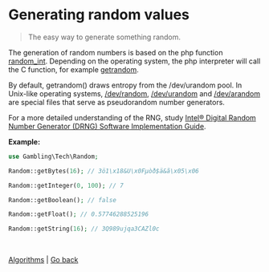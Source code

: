 Generating random values
========================

> The easy way to generate something random.

The generation of random numbers is based on the php function [random_int](https://www.php.net/manual/en/function.random-int.php).
Depending on the operating system, the php interpreter will call the C function, for example 
[getrandom](https://manpages.ubuntu.com/manpages/xenial/en/man2/getrandom.2.html).

By default, getrandom() draws entropy from the /dev/urandom pool.
In Unix-like operating systems, [/dev/random](https://en.wikipedia.org/wiki/dev/random),
[/dev/urandom](https://en.wikipedia.org/wiki/dev/random) and [/dev/arandom](https://en.wikipedia.org/wiki/dev/random) 
are special files that serve as pseudorandom number generators.

For a more detailed understanding of the RNG, study 
[Intel® Digital Random Number Generator (DRNG) Software Implementation Guide](https://www.intel.com/content/www/us/en/developer/articles/guide/intel-digital-random-number-generator-drng-software-implementation-guide.html).


**Example:**

```php
use Gambling\Tech\Random;

Random::getBytes(16); // 3ö1\x18&U\x0Fµòð$ä&ã\x05\x06

Random::getInteger(0, 100); // 7

Random::getBoolean(); // false

Random::getFloat(); // 0.57746288525196

Random::getString(16); // 3Q989ujqa3CAZl0c
```

<br>

[Algorithms](https://github.com/nepster-web/gambling-tech/blob/main/docs/guide/algorithms.md) | [Go back](https://github.com/nepster-web/gambling-tech)
